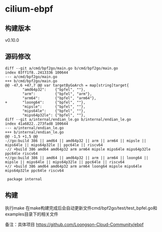 # cilium-ebpf

## 构建版本
v0.10.0

## 源码修改   
```
diff --git a/cmd/bpf2go/main.go b/cmd/bpf2go/main.go
index 03ff1f8..2413336 100644
--- a/cmd/bpf2go/main.go
+++ b/cmd/bpf2go/main.go
@@ -47,6 +47,7 @@ var targetByGoArch = map[string]target{
        "amd64p32":    {"bpfel", ""},
        "arm":         {"bpfel", "arm"},
        "arm64":       {"bpfel", "arm64"},
+       "loong64":     {"bpfel", ""},
        "mipsle":      {"bpfel", ""},
        "mips64le":    {"bpfel", ""},
        "mips64p32le": {"bpfel", ""},
diff --git a/internal/endian_le.go b/internal/endian_le.go
index 41a6822..273fad8 100644
--- a/internal/endian_le.go
+++ b/internal/endian_le.go
@@ -1,5 +1,5 @@
-//go:build 386 || amd64 || amd64p32 || arm || arm64 || mipsle || mips64le || mips64p32le || ppc64le || riscv64
-// +build 386 amd64 amd64p32 arm arm64 mipsle mips64le mips64p32le ppc64le riscv64
+//go:build 386 || amd64 || amd64p32 || arm || arm64 || loong64 || mipsle || mips64le || mips64p32le || ppc64le || riscv64
+// +build 386 amd64 amd64p32 arm arm64 loong64 mipsle mips64le mips64p32le ppc64le riscv64
 
 package internal
```

## 构建
执行make
在make构建完成后会自动更新文件cmd/bpf2go/test/test_bpfel.go和examples目录下的相关文件

备注：具体项目 https://github.com/Loongson-Cloud-Community/ebpf
